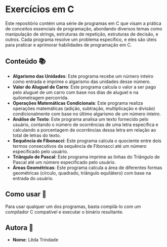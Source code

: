 # Exercícios em C

Este repositório contém uma série de programas em C que visam a prática de conceitos essenciais de programação, abordando diversos temas como manipulação de strings, estruturas de repetição, estruturas de decisão, e outros. Cada programa resolve um problema específico, e eles são úteis para praticar e aprimorar habilidades de programação em C.

## Conteúdo 📚

- **Algarismo das Unidades**: Este programa recebe um número inteiro como entrada e imprime o algarismo das unidades desse número.
- **Valor do Aluguel de Carro**: Este programa calcula o valor a ser pago pelo aluguel de um carro com base nos dias de aluguel e na quilometragem percorrida.
- **Operações Matemáticas Condicionais**: Este programa realiza operações matemáticas (adição, subtração, multiplicação e divisão) condicionalmente com base no último algarismo de um número inteiro.
- **Análise de Texto**: Este programa analisa um texto fornecido pelo usuário, contando o número de ocorrências de uma letra específica e calculando a porcentagem de ocorrências dessa letra em relação ao total de letras do texto.
- **Sequência de Fibonacci**: Este programa calcula o quociente entre dois termos consecutivos da sequência de Fibonacci até um número especificado pelo usuário.
- **Triângulo de Pascal**: Este programa imprime as linhas do Triângulo de Pascal até um número especificado pelo usuário.
- **Áreas Geométricas**: Este programa calcula a área de diferentes formas geométricas (círculo, quadrado, triângulo equilátero) com base na entrada do usuário.

## Como usar 🚀

Para usar qualquer um dos programas, basta compilá-lo com um compilador C compatível e executar o binário resultante.

## Autora 🚀

- **Nome**: Lêda Trindade

